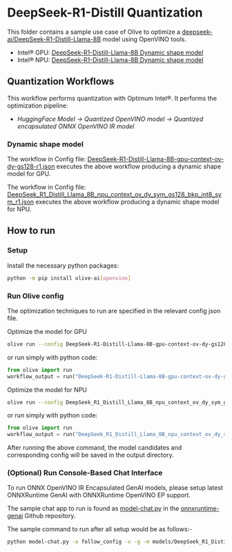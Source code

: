 # DeepSeek-R1-Distill Quantization

This folder contains a sample use case of Olive to optimize a [deepseek-ai/DeepSeek-R1-Distill-Llama-8B](https://huggingface.co/deepseek-ai/DeepSeek-R1-Distill-Llama-8B) model using OpenVINO tools.

- Intel® GPU: [DeepSeek-R1-Distill-Llama-8B Dynamic shape model](#deepseek-r1-distill-llama-8b-gpu-context-ov-dy-gs128-r1)
- Intel® NPU: [DeepSeek-R1-Distill-Llama-8B Dynamic shape model](#deepseek_r1_distill_llama_8b_npu_context_ov_dy_sym_gs128_bkp_int8_sym_r1)

## Quantization Workflows

This workflow performs quantization with Optimum Intel®. It performs the optimization pipeline:

- *HuggingFace Model -> Quantized OpenVINO model -> Quantized encapsulated ONNX OpenVINO IR model*

### Dynamic shape model

The workflow in Config file: [DeepSeek-R1-Distill-Llama-8B-gpu-context-ov-dy-gs128-r1.json](DeepSeek-R1-Distill-Llama-8B-gpu-context-ov-dy-gs128-r1.json) executes the above workflow producing a dynamic shape model for GPU.

The workflow in Config file: [DeepSeek_R1_Distill_Llama_8B_npu_context_ov_dy_sym_gs128_bkp_int8_sym_r1.json](DeepSeek_R1_Distill_Llama_8B_npu_context_ov_dy_sym_gs128_bkp_int8_sym_r1.json) executes the above workflow producing a dynamic shape model for NPU.

## How to run

### Setup

Install the necessary python packages:

```bash
python -m pip install olive-ai[openvino]
```

### Run Olive config

The optimization techniques to run are specified in the relevant config json file.

Optimize the model for GPU

```bash
olive run --config DeepSeek-R1-Distill-Llama-8B-gpu-context-ov-dy-gs128-r1.json
```

or run simply with python code:

```python
from olive import run
workflow_output = run("DeepSeek-R1-Distill-Llama-8B-gpu-context-ov-dy-gs128-r1.json")
```

Optimize the model for NPU

```bash
olive run --config DeepSeek_R1_Distill_Llama_8B_npu_context_ov_dy_sym_gs128_bkp_int8_sym_r1.json
```

or run simply with python code:

```python
from olive import run
workflow_output = run("DeepSeek_R1_Distill_Llama_8B_npu_context_ov_dy_sym_gs128_bkp_int8_sym_r1.json")
```

After running the above command, the model candidates and corresponding config will be saved in the output directory.

### (Optional) Run Console-Based Chat Interface

To run ONNX OpenVINO IR Encapsulated GenAI models, please setup latest ONNXRuntime GenAI with ONNXRuntime OpenVINO EP support.

The sample chat app to run is found as [model-chat.py](https://github.com/microsoft/onnxruntime-genai/blob/main/examples/python/model-chat.py) in the [onnxruntime-genai](https://github.com/microsoft/onnxruntime-genai/) Github repository.

The sample command to run after all setup would be as follows:-

```bash
python model-chat.py -e follow_config -v -g -m models/DeepSeek_R1_Distill_Llama_8B_gpu_context_ov_dy_gs128_r1/model/
```